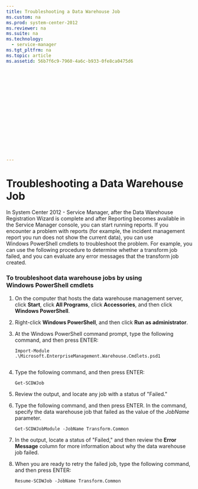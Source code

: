 ```yaml
---
title: Troubleshooting a Data Warehouse Job
ms.custom: na
ms.prod: system-center-2012
ms.reviewer: na
ms.suite: na
ms.technology: 
  - service-manager
ms.tgt_pltfrm: na
ms.topic: article
ms.assetid: 56b7f6c9-7960-4a6c-b933-0fe8ca0475d6


















---
```

# Troubleshooting a Data Warehouse Job
In System Center 2012 - Service Manager, after the Data Warehouse Registration Wizard is complete and after Reporting becomes available in the Service Manager console, you can start running reports. If you encounter a problem with reports \(for example, the incident management report you run does not show the current data\), you can use Windows&nbsp;PowerShell cmdlets to troubleshoot the problem. For example, you can use the following procedure to determine whether a transform job failed, and you can evaluate any error messages that the transform job created.  
  
### To troubleshoot data warehouse jobs by using Windows&nbsp;PowerShell cmdlets  
  
1.  On the computer that hosts the data warehouse management server, click **Start**, click **All Programs**, click **Accessories**, and then click **Windows PowerShell**.  
  
2.  Right\-click **Windows PowerShell**, and then click **Run as administrator**.  
  
3.  At the Windows&nbsp;PowerShell command prompt, type the following command, and then press ENTER:  
  
    ```  
    Import-Module .\Microsoft.EnterpriseManagement.Warehouse.Cmdlets.psd1  
  
    ```  
  
4.  Type the following command, and then press ENTER:  
  
    ```  
    Get-SCDWJob  
    ```  
  
5.  Review the output, and locate any job with a status of "Failed."  
  
6.  Type the following command, and then press ENTER. In the command, specify the data warehouse job that failed as the value of the *JobName* parameter.  
  
    ```  
    Get-SCDWJobModule -JobName Transform.Common  
    ```  
  
7.  In the output, locate a status of "Failed," and then review the **Error Message** column for more information about why the data warehouse job failed.  
  
8.  When you are ready to retry the failed job, type the following command, and then press ENTER:  
  
    ```  
    Resume-SCDWJob -JobName Transform.Common  
    ```
